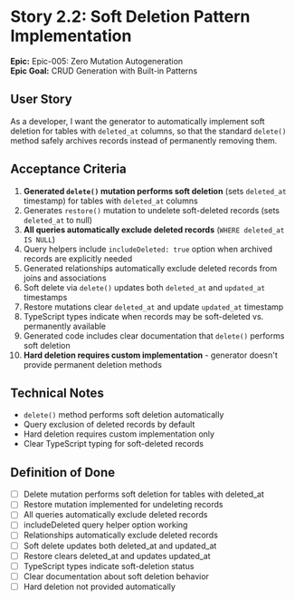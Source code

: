 # Story 2.2: Soft Deletion Pattern Implementation

**Epic:** Epic-005: Zero Mutation Autogeneration  
**Epic Goal:** CRUD Generation with Built-in Patterns

## User Story
As a developer,
I want the generator to automatically implement soft deletion for tables with `deleted_at` columns,
so that the standard `delete()` method safely archives records instead of permanently removing them.

## Acceptance Criteria
1. **Generated `delete()` mutation performs soft deletion** (sets `deleted_at` timestamp) for tables with `deleted_at` columns
2. Generates `restore()` mutation to undelete soft-deleted records (sets `deleted_at` to null)
3. **All queries automatically exclude deleted records** (`WHERE deleted_at IS NULL`)
4. Query helpers include `includeDeleted: true` option when archived records are explicitly needed
5. Generated relationships automatically exclude deleted records from joins and associations
6. Soft delete via `delete()` updates both `deleted_at` and `updated_at` timestamps
7. Restore mutations clear `deleted_at` and update `updated_at` timestamp
8. TypeScript types indicate when records may be soft-deleted vs. permanently available
9. Generated code includes clear documentation that `delete()` performs soft deletion
10. **Hard deletion requires custom implementation** - generator doesn't provide permanent deletion methods

## Technical Notes
- `delete()` method performs soft deletion automatically
- Query exclusion of deleted records by default
- Hard deletion requires custom implementation only
- Clear TypeScript typing for soft-deleted records

## Definition of Done
- [ ] Delete mutation performs soft deletion for tables with deleted_at
- [ ] Restore mutation implemented for undeleting records
- [ ] All queries automatically exclude deleted records
- [ ] includeDeleted query helper option working
- [ ] Relationships automatically exclude deleted records
- [ ] Soft delete updates both deleted_at and updated_at
- [ ] Restore clears deleted_at and updates updated_at
- [ ] TypeScript types indicate soft-deletion status
- [ ] Clear documentation about soft deletion behavior
- [ ] Hard deletion not provided automatically